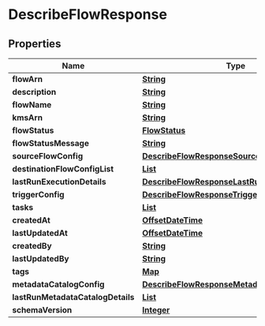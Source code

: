 

# DescribeFlowResponse


## Properties

| Name | Type | Description | Notes |
|------------ | ------------- | ------------- | -------------|
|**flowArn** | [**String**](String.md) |  |  [optional] |
|**description** | [**String**](String.md) |  |  [optional] |
|**flowName** | [**String**](String.md) |  |  [optional] |
|**kmsArn** | [**String**](String.md) |  |  [optional] |
|**flowStatus** | [**FlowStatus**](FlowStatus.md) |  |  [optional] |
|**flowStatusMessage** | [**String**](String.md) |  |  [optional] |
|**sourceFlowConfig** | [**DescribeFlowResponseSourceFlowConfig**](DescribeFlowResponseSourceFlowConfig.md) |  |  [optional] |
|**destinationFlowConfigList** | [**List**](List.md) |  |  [optional] |
|**lastRunExecutionDetails** | [**DescribeFlowResponseLastRunExecutionDetails**](DescribeFlowResponseLastRunExecutionDetails.md) |  |  [optional] |
|**triggerConfig** | [**DescribeFlowResponseTriggerConfig**](DescribeFlowResponseTriggerConfig.md) |  |  [optional] |
|**tasks** | [**List**](List.md) |  |  [optional] |
|**createdAt** | [**OffsetDateTime**](OffsetDateTime.md) |  |  [optional] |
|**lastUpdatedAt** | [**OffsetDateTime**](OffsetDateTime.md) |  |  [optional] |
|**createdBy** | [**String**](String.md) |  |  [optional] |
|**lastUpdatedBy** | [**String**](String.md) |  |  [optional] |
|**tags** | [**Map**](Map.md) |  |  [optional] |
|**metadataCatalogConfig** | [**DescribeFlowResponseMetadataCatalogConfig**](DescribeFlowResponseMetadataCatalogConfig.md) |  |  [optional] |
|**lastRunMetadataCatalogDetails** | [**List**](List.md) |  |  [optional] |
|**schemaVersion** | [**Integer**](Integer.md) |  |  [optional] |



